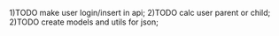 1)TODO make user login/insert in api;
2)TODO calc user parent or child;
2)TODO create models and utils for json;
